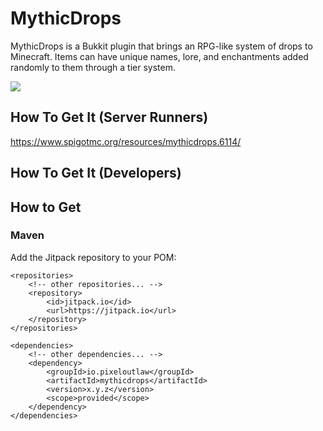 # MythicDrops
MythicDrops is a Bukkit plugin that brings an RPG-like system of drops to Minecraft. Items can
have unique names, lore, and enchantments added randomly to them through a tier system.

[![](https://jitpack.io/v/io.pixeloutlaw/mythicdrops.svg)](https://jitpack.io/#io.pixeloutlaw/mythicdrops)

## How To Get It (Server Runners)
https://www.spigotmc.org/resources/mythicdrops.6114/

## How To Get It (Developers)

## How to Get
### Maven
Add the Jitpack repository to your POM:
```
<repositories>
    <!-- other repositories... -->
    <repository>
        <id>jitpack.io</id>
        <url>https://jitpack.io</url>
    </repository>
</repositories>

<dependencies>
    <!-- other dependencies... -->
    <dependency>
        <groupId>io.pixeloutlaw</groupId>
        <artifactId>mythicdrops</artifactId>
        <version>x.y.z</version>
        <scope>provided</scope>
    </dependency>
</dependencies>
```